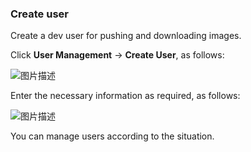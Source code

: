 ### Create user

Create a dev user for pushing and downloading images.

Click **User Management** -> **Create User**, as follows:

![图片描述](https://doc.shiyanlou.com/courses/10022/2123746/6fc9d3aef9123dc6e3ddd17bf811dc33-0/wm)

Enter the necessary information as required, as follows:

![图片描述](https://doc.shiyanlou.com/courses/10022/2123746/5b3632f1bee0bb4c0638c1eaf740a694-0/wm)

You can manage users according to the situation.
